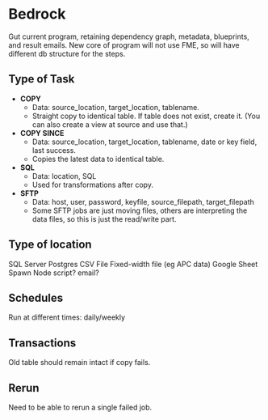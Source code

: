 # Bedrock

Gut current program, retaining dependency graph, metadata, blueprints, and result emails.
New core of program will not use FME, so will have different db structure for the steps. 

## Type of Task

- **COPY**
  * Data: source_location, target_location, tablename.
  * Straight copy to identical table. If table does not exist, create it. (You can also create a view at source and use that.)
- **COPY SINCE**
  * Data: source_location, target_location, tablename, date or key field, last success.
  * Copies the latest data to identical table.
- **SQL**
  * Data: location, SQL
  * Used for transformations after copy.
- **SFTP**
  * Data: host, user, password, keyfile, source_filepath, target_filepath
  * Some SFTP jobs are just moving files, others are interpreting the data files, so this is just the read/write part.

## Type of location
SQL Server
Postgres
CSV File
Fixed-width file (eg APC data)
Google Sheet
Spawn Node script?
email?

## Schedules
Run at different times: daily/weekly 

## Transactions
Old table should remain intact if copy fails.

## Rerun
Need to be able to rerun a single failed job.
